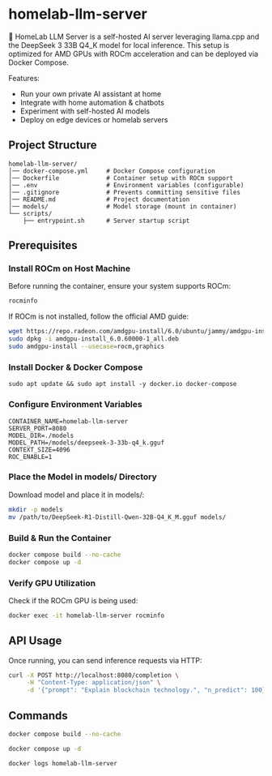 # homelab-llm-server

🔬 HomeLab LLM Server is a self-hosted AI server leveraging llama.cpp and the DeepSeek 3 33B Q4_K model for local
inference. This setup is optimized for AMD GPUs with ROCm acceleration and can be deployed via Docker Compose.

Features:

- Run your own private AI assistant at home
- Integrate with home automation & chatbots
- Experiment with self-hosted AI models
- Deploy on edge devices or homelab servers

## Project Structure

```text
homelab-llm-server/
│── docker-compose.yml     # Docker Compose configuration
│── Dockerfile             # Container setup with ROCm support
│── .env                   # Environment variables (configurable)
│── .gitignore             # Prevents committing sensitive files
│── README.md              # Project documentation
│── models/                # Model storage (mount in container)
└── scripts/
    ├── entrypoint.sh      # Server startup script
```

## Prerequisites

### Install ROCm on Host Machine

Before running the container, ensure your system supports ROCm:

```bash
rocminfo
```

If ROCm is not installed, follow the official AMD guide:

```bash
wget https://repo.radeon.com/amdgpu-install/6.0/ubuntu/jammy/amdgpu-install_6.0.60000-1_all.deb
sudo dpkg -i amdgpu-install_6.0.60000-1_all.deb
sudo amdgpu-install --usecase=rocm,graphics
```

### Install Docker & Docker Compose

```
sudo apt update && sudo apt install -y docker.io docker-compose
```

### Configure Environment Variables

```
CONTAINER_NAME=homelab-llm-server
SERVER_PORT=8080
MODEL_DIR=./models
MODEL_PATH=/models/deepseek-3-33b-q4_k.gguf
CONTEXT_SIZE=4096
ROC_ENABLE=1
```

### Place the Model in models/ Directory

Download model and place it in models/:

```bash
mkdir -p models
mv /path/to/DeepSeek-R1-Distill-Qwen-32B-Q4_K_M.gguf models/
```

### Build & Run the Container

```bash
docker compose build --no-cache
docker compose up -d
```

### Verify GPU Utilization

Check if the ROCm GPU is being used:

```bash
docker exec -it homelab-llm-server rocminfo
```

## API Usage

Once running, you can send inference requests via HTTP:

```bash
curl -X POST http://localhost:8080/completion \
     -H "Content-Type: application/json" \
     -d '{"prompt": "Explain blockchain technology.", "n_predict": 100}'
```

## Commands

```bash
docker compose build --no-cache
```

```bash
docker compose up -d
```

```bash
docker logs homelab-llm-server
```